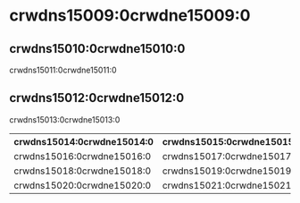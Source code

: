 # crwdns15009:0crwdne15009:0

## crwdns15010:0crwdne15010:0

crwdns15011:0crwdne15011:0

## crwdns15012:0crwdne15012:0

crwdns15013:0crwdne15013:0

<table>
  <tr>
    <th>crwdns15014:0crwdne15014:0</th>
    <th>crwdns15015:0crwdne15015:0</th>
  </tr>
  <tr>
    <td>crwdns15016:0crwdne15016:0</td>
    <td>crwdns15017:0crwdne15017:0</td>
  </tr>
  <tr>
    <td>crwdns15018:0crwdne15018:0</td>
    <td>crwdns15019:0crwdne15019:0</td>
  </tr>
  <tr>
    <td>crwdns15020:0crwdne15020:0</td>
    <td>crwdns15021:0crwdne15021:0</td>
  </tr>
</table>
